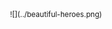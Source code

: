 <div align=center>
  <img width=100% height=200 src="../empty.gif">
  <sup>![](../beautiful-heroes.png)
  <sup><sup><img width=100% height=200 src="../empty.gif">
